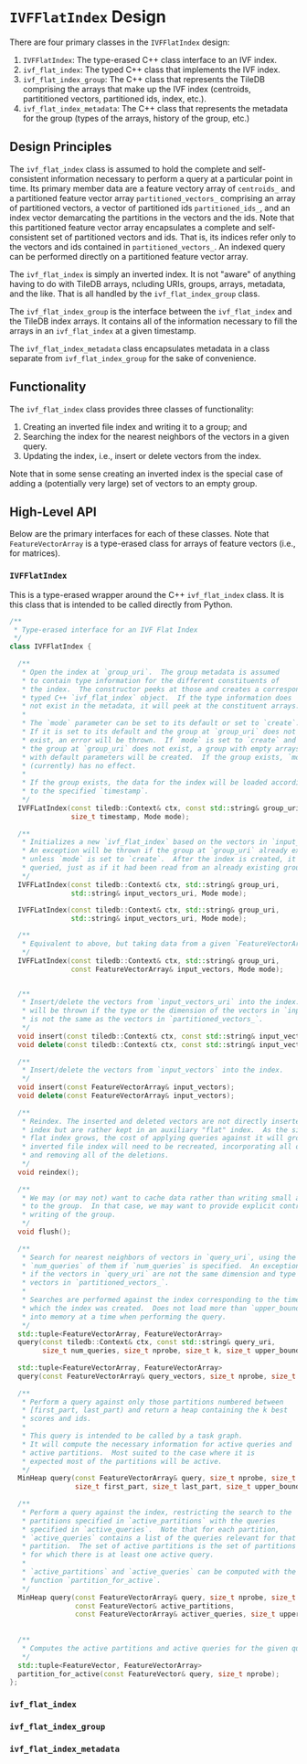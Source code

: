 
# `IVFFlatIndex` Design

There are four primary classes in the `IVFFlatIndex` design:
1. `IVFFlatIndex`: The type-erased C++ class interface to an IVF index.
2. `ivf_flat_index`: The typed C++ class that implements the IVF index.
3. `ivf_flat_index_group`: The C++ class that represents the TileDB comprising the arrays that make up the IVF index (centroids, partititioned vectors, partitioned ids, index, etc.).
4. `ivf_flat_index_metadata`: The C++ class that represents the metadata for the group (types of the arrays, history of the group, etc.) 

## Design Principles

The `ivf_flat_index` class is assumed to hold the complete and self-consistent
information necessary to perform a query at a particular point in time.  Its
primary member data are a feature vectory array of `centroids_` and a partitioned
feature vector array `partitioned_vectors_` comprising an array of partitioned 
vectors, a vector of partitioned ids `partitioned_ids_`, and an index vector 
demarcating the partitions in the vectors and the ids.  Note that this partitioned 
feature vector array encapsulates a complete and self-consistent set of partitioned 
vectors and ids.  That is, its indices refer only to the vectors and ids
contained in `partitioned_vectors_`.  An indexed query can be performed directly 
on a partitioned feature vector array.

The `ivf_flat_index` is simply an inverted index.  It is not "aware" of anything 
having to do with TileDB arrays,  ncluding URIs, groups, arrays, metadata, and the 
like.  That is all handled by the `ivf_flat_index_group` class. 

The `ivf_flat_index_group` is the interface between the `ivf_flat_index` and the 
TileDB index arrays.  It contains all of the information necessary to fill the 
arrays in an `ivf_flat_index` at a given timestamp.

The `ivf_flat_index_metadata` class encapsulates metadata in a class separate from
`ivf_flat_index_group` for the sake of convenience.

## Functionality

The `ivf_flat_index` class provides three classes of functionality: 
1. Creating an inverted file index and writing it to a group; and
2. Searching the index for the nearest neighbors of the vectors in a given query.  
3. Updating the index, i.e., insert or delete vectors from the index.

Note that in some sense creating an inverted index is the special case of
adding a (potentially very large) set of vectors to an empty group.
 

## High-Level API

Below are the primary interfaces for each of these classes. Note that 
`FeatureVectorArray` is a type-erased class for arrays of feature vectors
(i.e., for matrices). 

### `IVFFlatIndex`

This is a type-erased wrapper around the C++ `ivf_flat_index` class.  It is this class that
is intended to be called directly from Python.

```c++
/**
 * Type-erased interface for an IVF Flat Index
 */
class IVFFlatIndex {
  
  /**
   * Open the index at `group_uri`.  The group metadata is assumed
   * to contain type information for the different constituents of
   * the index.  The constructor peeks at those and creates a corresponding
   * typed C++ `ivf_flat_index` object.  If the type information does
   * not exist in the metadata, it will peek at the constituent arrays.
   *
   * The `mode` parameter can be set to its default or set to `create`.
   * If it is set to its default and the group at `group_uri` does not 
   * exist, an error will be thrown.  If `mode` is set to `create` and
   * the group at `group_uri` does not exist, a group with empty arrays
   * with default parameters will be created.  If the group exists, `mode`
   * (currently) has no effect.
   * 
   * If the group exists, the data for the index will be loaded according
   * to the specified `timestamp`.
   */
  IVFFLatIndex(const tiledb::Context& ctx, const std::string& group_uri, 
               size_t timestamp, Mode mode);
  
  /**
   * Initializes a new `ivf_flat_index` based on the vectors in `input_vectors_uri`.
   * An exception will be thrown if the group at `group_uri` already exists, 
   * unless `mode` is set to `create`.  After the index is created, it may be
   * queried, just as if it had been read from an already existing group.
   */
  IVFFLatIndex(const tiledb::Context& ctx, std::string& group_uri, 
               std::string& input_vectors_uri, Mode mode);
  
  IVFFLatIndex(const tiledb::Context& ctx, std::string& group_uri, 
               std::string& input_vectors_uri, Mode mode);

  /**
   * Equivalent to above, but taking data from a given `FeatureVectorArray`
   */
  IVFFLatIndex(const tiledb::Context& ctx, std::string& group_uri, 
               const FeatureVectorArray& input_vectors, Mode mode);


  /**
   * Insert/delete the vectors from `input_vectors_uri` into the index.  An exception
   * will be thrown if the type or the dimension of the vectors in `input_vectors_uri` 
   * is not the same as the vectors in `partitioned_vectors_`.
   */
  void insert(const tiledb::Context& ctx, const std::string& input_vectors_uri);
  void delete(const tiledb::Context& ctx, const std::string& input_vectors_uri);
  
  /**
   * Insert/delete the vectors from `input_vectors` into the index.
   */
  void insert(const FeatureVectorArray& input_vectors);
  void delete(const FeatureVectorArray& input_vectors);
  
  /**
   * Reindex. The inserted and deleted vectors are not directly inserted into the
   * index but are rather kept in an auxiliary "flat" index.  As the size of the 
   * flat index grows, the cost of applying queries against it will grow. Accordingly,
   * inverted file index will need to be recreated, incorporating all of the updates,
   * and removing all of the deletions.
   */
  void reindex();
  
  /**
   * We may (or may not) want to cache data rather than writing small amounts of data
   * to the group.  In that case, we may want to provide explicit control to force
   * writing of the group.
   */
  void flush();
  
  /**
   * Search for nearest neighbors of vectors in `query_uri`, using the first
   * `num_queries` of them if `num_queries` is specified.  An exception is thrown
   * if the vectors in `query_uri` are not the same dimension and type as the
   * vectors in `partitioned_vectors_`.  
   * 
   * Searches are performed against the index corresponding to the timestamp with
   * which the index was created.  Does not load more than `upper_bound` vectors
   * into memory at a time when performing the query.
   */
  std::tuple<FeatureVectorArray, FeatureVectorArray> 
  query(const tiledb::Context& ctx, const std::string& query_uri, 
        size_t num_queries, size_t nprobe, size_t k, size_t upper_bound); 
  
  std::tuple<FeatureVectorArray, FeatureVectorArray> 
  query(const FeatureVectorArray& query_vectors, size_t nprobe, size_t k, size_t upper_bound);
  
  /**
   * Perform a query against only those partitions numbered between 
   * [first_part, last_part) and return a heap containing the k best
   * scores and ids.
   * 
   * This query is intended to be called by a task graph.
   * It will compute the necessary information for active queries and
   * active partitions.  Most suited to the case where it is 
   * expected most of the partitions will be active.
   */
  MinHeap query(const FeatureVectorArray& query, size_t nprobe, size_t k, 
                size_t first_part, size_t last_part, size_t upper_bound);
  
  /**
   * Perform a query against the index, restricting the search to the 
   * partitions specified in `active_partitions` with the queries
   * specified in `active_queries`.  Note that for each partition, 
   * `active_queries` contains a list of the queries relevant for that 
   * partition.  The set of active partitions is the set of partitions
   * for which there is at least one active query.
   * 
   * `active_partitions` and `active_queries` can be computed with the
   * function `partition_for_active`.
   */
  MinHeap query(const FeatureVectorArray& query, size_t nprobe, size_t k, 
                const FeatureVector& active_partitions, 
                const FeatureVectorArray& activer_queries, size_t upper_bound);
  
  
  /**
   * Computes the active partitions and active queries for the given query.
   */
  std::tuple<FeatureVector, FeatureVectorArray> 
  partition_for_active(const FeatureVector& query, size_t nprobe);
};
```


### `ivf_flat_index`

### `ivf_flat_index_group`

### `ivf_flat_index_metadata`